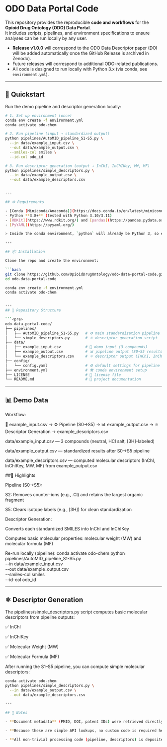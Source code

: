 # ODO Data Portal Code  

This repository provides the reproducible **code and workflows** for the **Opioid Drug Ontology (ODO) Data Portal**.  
It includes scripts, pipelines, and environment specifications to ensure analyses can be run locally by any user.

- **Release v1.0.0** will correspond to the ODO Data Descriptor paper (DOI will be added automatically once the GitHub Release is archived in Zenodo).  
- Future releases will correspond to additional ODO-related publications.  
- All code is designed to run locally with Python 3.x (via conda, see `environment.yml`).  

---

## 🚀 Quickstart  

Run the demo pipeline and descriptor generation locally:  

```bash
# 1. Set up environment (once)
conda env create -f environment.yml
conda activate odo-chem

# 2. Run pipeline (input → standardized output)
python pipelines/AutoMID_pipeline_S1-S5.py \
  --in data/example_input.csv \
  --out data/example_output.csv \
  --smiles-col smiles \
  --id-col odo_id

# 3. Run descriptor generation (output → InChI, InChIKey, MW, MF)
python pipelines/simple_descriptors.py \
  --in data/example_output.csv \
  --out data/example_descriptors.csv


---

## ⚙️ Requirements

- [Conda (Miniconda/Anaconda)](https://docs.conda.io/en/latest/miniconda.html)  
- Python **3.8+** (tested with Python 3.10/3.11)  
- [RDKit](https://www.rdkit.org/) and [pandas](https://pandas.pydata.org/) (installed via the provided environment file)  
- [PyYAML](https://pyyaml.org/)  

> Inside the conda environment, `python` will already be Python 3, so either `python` or `python3` works.

---

## 📦 Installation

Clone the repo and create the environment:

```bash
git clone https://github.com/OpioidDrugOntology/odo-data-portal-code.git
cd odo-data-portal-code

conda env create -f environment.yml
conda activate odo-chem


---
## 📂 Repository Structure

```<pre>
odo-data-portal-code/
├── pipelines/
│   ├── AutoMID_pipeline_S1-S5.py   # ⚙️ main standardization pipeline
│   └── simple_descriptors.py       # ⚛️ descriptor generation script
├── data/
│   ├── example_input.csv           # 📄 demo input (3 compounds)
│   ├── example_output.csv          # 📊 pipeline output (S0→S5 results)
│   └── example_descriptors.csv     # ⚛️ descriptor output (InChI, InChIKey, MW, MF)
├── config/
│   └── config.yaml                 # ⚙️ default settings for pipeline
├── environment.yml                 # 🛠️ conda environment setup
├── LICENSE                         # 📜 license file
└── README.md                       # 📖 project documentation
```


---


## 📊 Demo Data
Workflow:

📄 example_input.csv → ⚙️ Pipeline (S0→S5) → 📊 example_output.csv → ⚛️ Descriptor Generation → example_descriptors.csv

data/example_input.csv — 3 compounds (neutral, HCl salt, [3H]-labeled)

data/example_output.csv — standardized results after S0→S5 pipeline

data/example_descriptors.csv — computed molecular descriptors (InChI, InChIKey, MW, MF) from example_output.csv

##🔑 Highlights

Pipeline (S0→S5):

S2: Removes counter-ions (e.g., .Cl) and retains the largest organic fragment

S5: Clears isotope labels (e.g., [3H]) for clean standardization

Descriptor Generation:

Converts each standardized SMILES into InChI and InChIKey

Computes basic molecular properties: molecular weight (MW) and molecular formula (MF)

Re-run locally (pipeline):
conda activate odo-chem
python pipelines/AutoMID_pipeline_S1-S5.py \
  --in data/example_input.csv \
  --out data/example_output.csv \
  --smiles-col smiles \
  --id-col odo_id

---

## ⚛️ Descriptor Generation

The pipelines/simple_descriptors.py script computes basic molecular descriptors from pipeline outputs:

✅ InChI

✅ InChIKey

✅ Molecular Weight (MW)

✅ Molecular Formula (MF)

After running the S1–S5 pipeline, you can compute simple molecular descriptors:

```bash
conda activate odo-chem
python pipelines/simple_descriptors.py \
  --in data/example_output.csv \
  --out data/example_descriptors.csv

---

## 📑 Notes

- **Document metadata** (PMID, DOI, patent IDs) were retrieved directly from the [ChEMBL API](https://www.ebi.ac.uk/chembl/) (release 34).  

- **Because these are simple API lookups, no custom code is required here — just cite the ChEMBL API as the source.

- **All non-trivial processing code (pipeline, descriptors) is deposited in this repository for transparency.
